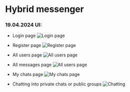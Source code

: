 # Hybrid messenger
### 19.04.2024 UI:

- Login page
![Login page](https://i.ibb.co/dWwZLyd/Screenshot-1.png)

- Register page
![Register page](https://i.ibb.co/MZV9yZT/Screenshot-2.png)

- All users page
![All users page](https://i.ibb.co/M843fT6/Screenshot-1.png)

- All messages page
![All users page](https://i.ibb.co/3h0h0DM/Screenshot-4.png)

- My chats page
![My chats page](https://i.ibb.co/QMnVf7B/Screenshot-2.png)

- Chatting into private chats or public groups
![Chatting](https://i.ibb.co/kBCChCz/Screenshot-3.png)
